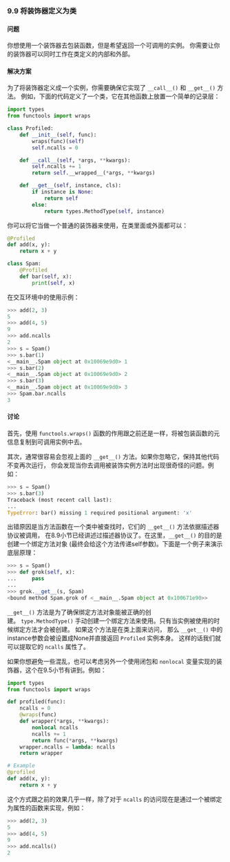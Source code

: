 ### 9.9 将装饰器定义为类

#### 问题

你想使用一个装饰器去包装函数，但是希望返回一个可调用的实例。 你需要让你的装饰器可以同时工作在类定义的内部和外部。

#### 解决方案

为了将装饰器定义成一个实例，你需要确保它实现了 `__call__()` 和 `__get__()` 方法。 例如，下面的代码定义了一个类，它在其他函数上放置一个简单的记录层：

```python
import types
from functools import wraps

class Profiled:
    def __init__(self, func):
        wraps(func)(self)
        self.ncalls = 0

    def __call__(self, *args, **kwargs):
        self.ncalls += 1
        return self.__wrapped__(*args, **kwargs)

    def __get__(self, instance, cls):
        if instance is None:
            return self
        else:
            return types.MethodType(self, instance)
```

你可以将它当做一个普通的装饰器来使用，在类里面或外面都可以：

```python
@Profiled
def add(x, y):
    return x + y

class Spam:
    @Profiled
    def bar(self, x):
        print(self, x)
```

在交互环境中的使用示例：

```python
>>> add(2, 3)
5
>>> add(4, 5)
9
>>> add.ncalls
2
>>> s = Spam()
>>> s.bar(1)
<__main__.Spam object at 0x10069e9d0> 1
>>> s.bar(2)
<__main__.Spam object at 0x10069e9d0> 2
>>> s.bar(3)
<__main__.Spam object at 0x10069e9d0> 3
>>> Spam.bar.ncalls
3
```

#### 讨论

首先，使用 `functools.wraps()` 函数的作用跟之前还是一样，将被包装函数的元信息复制到可调用实例中去。

其次，通常很容易会忽视上面的 `__get__()` 方法。如果你忽略它，保持其他代码不变再次运行， 你会发现当你去调用被装饰实例方法时出现很奇怪的问题。例如：

```python
>>> s = Spam()
>>> s.bar(3)
Traceback (most recent call last):
...
TypeError: bar() missing 1 required positional argument: 'x'
```

出错原因是当方法函数在一个类中被查找时，它们的 `__get__()` 方法依据描述器协议被调用， 在8.9小节已经讲述过描述器协议了。在这里，`__get__()` 的目的是创建一个绑定方法对象 (最终会给这个方法传递self参数)。下面是一个例子来演示底层原理：

```python
>>> s = Spam()
>>> def grok(self, x):
...     pass
...
>>> grok.__get__(s, Spam)
<bound method Spam.grok of <__main__.Spam object at 0x100671e90>>
```

`__get__()` 方法是为了确保绑定方法对象能被正确的创建。 `type.MethodType()` 手动创建一个绑定方法来使用。只有当实例被使用的时候绑定方法才会被创建。 如果这个方法是在类上面来访问， 那么 `__get__()` 中的instance参数会被设置成None并直接返回 `Profiled` 实例本身。 这样的话我们就可以提取它的 `ncalls` 属性了。

如果你想避免一些混乱，也可以考虑另外一个使用闭包和 `nonlocal` 变量实现的装饰器，这个在9.5小节有讲到。例如：

```python
import types
from functools import wraps

def profiled(func):
    ncalls = 0
    @wraps(func)
    def wrapper(*args, **kwargs):
        nonlocal ncalls
        ncalls += 1
        return func(*args, **kwargs)
    wrapper.ncalls = lambda: ncalls
    return wrapper

# Example
@profiled
def add(x, y):
    return x + y
```

这个方式跟之前的效果几乎一样，除了对于 `ncalls` 的访问现在是通过一个被绑定为属性的函数来实现，例如：

```python
>>> add(2, 3)
5
>>> add(4, 5)
9
>>> add.ncalls()
2
```

